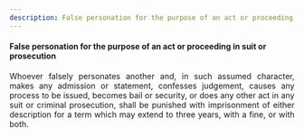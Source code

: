 ```yaml
---
description: False personation for the purpose of an act or proceeding in suit or prosecution
---
```


#### False personation for the purpose of an act or proceeding in suit or prosecution
<div style="text-align: justify">

Whoever falsely personates another and, in such assumed character, makes any admission or statement, confesses judgement, causes any process to be issued, becomes bail or security, or does any other act in any suit or criminal prosecution, shall be punished with imprisonment of either description for a term which may extend to three years, with a fine, or with both.

</div>
